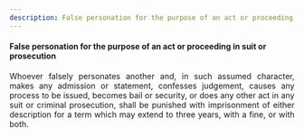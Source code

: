 ```yaml
---
description: False personation for the purpose of an act or proceeding in suit or prosecution
---
```


#### False personation for the purpose of an act or proceeding in suit or prosecution
<div style="text-align: justify">

Whoever falsely personates another and, in such assumed character, makes any admission or statement, confesses judgement, causes any process to be issued, becomes bail or security, or does any other act in any suit or criminal prosecution, shall be punished with imprisonment of either description for a term which may extend to three years, with a fine, or with both.

</div>
